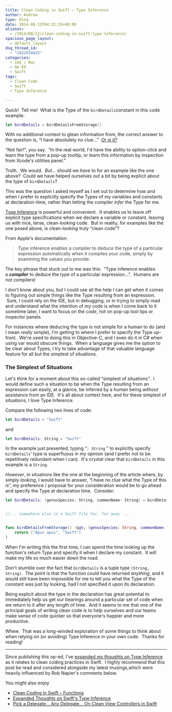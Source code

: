 ```yaml
---
title: Clean Coding in Swift – Type Inference
author: Andrew
type: blog
date: 2014-08-13T04:22:25+00:00
aliases:
  - /2014/08/12/clean-coding-in-swift-type-inference/
spacious_page_layout:
  - default_layout
dsq_thread_id:
  - "2922554425"
categories:
  - iOS / Mac
  - Op-Ed
  - Swift
tags:
  - Clean Code
  - Swift
  - Type Inference

---
```

Quick!  Tell me!  What is the Type of the `birdDetails`constant in this code example:

```swift
let birdDetails = birdDetailsFromStorage()
```

With no additional context to glean information from, the correct answer to the question is, &#8220;I have absolutely no clue&#8230;&#8221;  <a title="Expanded Thoughts on Swift’s Type Inference" href="http://www.andrewcbancroft.com/2014/08/20/expanded-thoughts-on-swifts-type-inference/" target="_blank"><em>Or is it?</em></a>

&#8220;Not fair!&#8221;, you say.  &#8220;In the real world, I'd have the ability to option-click and learn the type from a pop-up tooltip, or learn this information by inspection from Xcode's utilities panel.&#8221;

Truth.  We would.  _But&#8230;_ should we _have_ to for an example like the one above?  Could we have helped ourselves out a bit by being explicit about the type of `birdDetails`?

This was the question I asked myself as I set out to determine how and when I prefer to explicitly specify the Types of my variables and constants at declaration-time, rather than letting the compiler _infer_ the Type for me.

<a title="Apple Documentation - Type Inference" href="https://developer.apple.com/library/prerelease/mac/documentation/Swift/Conceptual/Swift_Programming_Language/TheBasics.html#//apple_ref/doc/uid/TP40014097-CH5-XID_468" target="_blank">Type Inference</a> is powerful and convenient.  It enables us to leave off explicit type specifications when we declare a variable or constant, leaving us with nice, terse, clean-_looking_ code.  But in reality, for examples like the one posed above, is clean-_looking_ truly &#8220;clean code&#8221;?

From Apple's documentation:

> <span style="color: #414141;">Type inference enables a compiler to deduce the type of a particular expression automatically when it compiles your code, simply by examining the values you provide.</span>

The key phrase that stuck out to me was this:  &#8220;Type inference enables a **_compiler_** to deduce the type of a particular expression&#8230;&#8221;.  Humans are not compilers!

I don't know about you, but I could use all the help I can get when it comes to figuring out simple things like the Type resulting from an expression.  Sure, I could rely on the IDE, but in debugging, or in trying to simply read and understand what the intention of my code is when I come back to it sometime later, I want to focus on the _code_, not on pop-up tool tips or inspector panels.

For instances where deducing the type is not simple for a human to do (and I mean _really_ simple), I'm getting to where I prefer to specify the Type up-front.  We're used to doing this in Objective-C, and I even do it in C# when using <span class="lang:c# decode:true  crayon-inline ">var</span> would obscure things.  When a language gives me the option to be clear about Types, I try to take advantage of that valuable language feature for all but the simplest of situations.

### The Simplest of Situations

Let's think for a moment about this so-called &#8220;simplest of situations&#8221;.  I would define such a situation to be when the Type resulting from an expression can easily, at a glance, be inferred by a human being _without_ assistance from an IDE.  It's all about context here, and for these simplest of situations, I love Type Inference.

Compare the following two lines of code:

```swift
let birdDetails = "Swift"
```

and

```swift
let birdDetails: String = "Swift"
```

In the example just presented, typing &#8220;`: String` &#8221; to explicitly specify `birdDetails`&#8216; type is superfluous in my opinion (and I prefer not to be repetitively redundant when I can).  It's crystal clear that `birdDetails` in this example is a `String`.

_However_, in situations like the one at the beginning of the article where, by simply _looking,_ I would have to answer, &#8220;I have no clue what the Type of this is&#8221;, my preference / proposal for your consideration would be to go ahead and specify the Type at declaration time.  Consider:

```swift
let birdDetails: (genusSpecies: String, commonName: String) = birdDetailsFromStorage()


//... somewhere else in a Swift file far, far away ...


func birdDetailsFromStorage() -&gt; (genusSpecies: String, commonName: String) {
    return ("Apus apus", "Swift")
}
```

When I'm writing this the first time, I can spend the time looking up the function's return Type and specify it when I declare my constant.  It will make my life so much easier down the road.

Don't stumble over the fact that `birdDetails` is a tuple type `(String, String)`.  The point is that the function could have returned _anything_, and it would still have been impossible for me to tell you what the Type of the constant was just by looking, had I not specified it upon its declaration.

Being explicit about the type in the declaration has great potential to immediately help us get our bearings around a particular set of code when we return to it after any length of time.  And it seems to me that one of the principal goals of writing clean code is to help ourselves and our teams make sense of code quicker so that everyone's happier and more productive.

Whew.  That was a long-winded exploration of some things to think about when relying on (or avoiding) Type Inference in your own code.  Thanks for reading!

* * *

Since publishing this op-ed, I've <a title="Expanded Thoughts on Swift’s Type Inference" href="http://www.andrewcbancroft.com/2014/08/20/expanded-thoughts-on-swifts-type-inference/" target="_blank">expanded my thoughts on Type Inference</a> as it relates to clean coding practices in Swift.  I highly recommend that this post be read and considered alongside my latest musings,which were heavily influenced by Rob Napier's comments below.

<div class="related-posts">
  <p>
    You might also enjoy
  </p>
  
  <ul>
    <li>
      <a title="Clean Coding in Swift – Functions" href="http://www.andrewcbancroft.com/2014/08/07/clean-coding-in-swift-functions/" target="_blank">Clean Coding in Swift – Functions</a>
    </li>
    <li>
      <a title="Expanded Thoughts on Swift’s Type Inference" href="http://www.andrewcbancroft.com/2014/08/20/expanded-thoughts-on-swifts-type-inference/" target="_blank">Expanded Thoughts on Swift's Type Inference</a>
    </li>
    <li>
      <a title="Pick a Delegate… Any Delegate… On Clean View Controllers in Swift" href="http://www.andrewcbancroft.com/2014/08/26/pick-a-delegate-clean-view-controllers-in-swift/" target="_blank">Pick a Delegate… Any Delegate… On Clean View Controllers in Swift</a>
    </li>
  </ul>
</div>